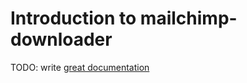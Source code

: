 # Introduction to mailchimp-downloader

TODO: write [great documentation](http://jacobian.org/writing/what-to-write/)
